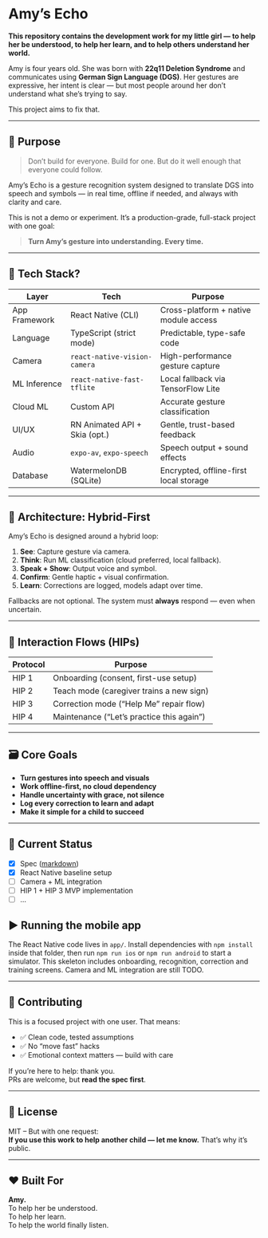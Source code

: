 # Amy’s Echo

**This repository contains the development work for my little girl — to help her be understood, to help her learn, and to help others understand her world.**

Amy is four years old. She was born with **22q11 Deletion Syndrome** and communicates using **German Sign Language (DGS)**. Her gestures are expressive, her intent is clear — but most people around her don’t understand what she’s trying to say.

This project aims to fix that.

---

## 🎯 Purpose

> Don’t build for everyone. Build for one. But do it well enough that everyone could follow.

Amy’s Echo is a gesture recognition system designed to translate DGS into speech and symbols — in real time, offline if needed, and always with clarity and care.

This is not a demo or experiment. It’s a production-grade, full-stack project with one goal:

> **Turn Amy’s gesture into understanding. Every time.**

---

## 🧱 Tech Stack? 

| Layer             | Tech                          | Purpose                                           |
|------------------|-------------------------------|---------------------------------------------------|
| App Framework     | React Native (CLI)            | Cross-platform + native module access             |
| Language          | TypeScript (strict mode)      | Predictable, type-safe code                       |
| Camera            | `react-native-vision-camera`  | High-performance gesture capture                  |
| ML Inference      | `react-native-fast-tflite`    | Local fallback via TensorFlow Lite                |
| Cloud ML          | Custom API                    | Accurate gesture classification                   |
| UI/UX             | RN Animated API + Skia (opt.) | Gentle, trust-based feedback                      |
| Audio             | `expo-av`, `expo-speech`      | Speech output + sound effects                     |
| Database          | WatermelonDB (SQLite)         | Encrypted, offline-first local storage            |

---

## 🧠 Architecture: Hybrid-First

Amy’s Echo is designed around a hybrid loop:

1. **See**: Capture gesture via camera.
2. **Think**: Run ML classification (cloud preferred, local fallback).
3. **Speak + Show**: Output voice and symbol.
4. **Confirm**: Gentle haptic + visual confirmation.
5. **Learn**: Corrections are logged, models adapt over time.

Fallbacks are not optional. The system must **always** respond — even when uncertain.

---

## 🔵 Interaction Flows (HIPs)

| Protocol | Purpose                                  |
|----------|------------------------------------------|
| HIP 1    | Onboarding (consent, first-use setup)    |
| HIP 2    | Teach mode (caregiver trains a new sign) |
| HIP 3    | Correction mode (“Help Me” repair flow)  |
| HIP 4    | Maintenance (“Let’s practice this again”)|

---

## 🗃️ Core Goals

- **Turn gestures into speech and visuals**
- **Work offline-first, no cloud dependency**
- **Handle uncertainty with grace, not silence**
- **Log every correction to learn and adapt**
- **Make it simple for a child to succeed**

---

## 🚧 Current Status

- [x] Spec ([markdown](./spec/AmysEcho.md))
- [x] React Native baseline setup
- [ ] Camera + ML integration
- [ ] HIP 1 + HIP 3 MVP implementation
- [ ] ...

## ▶️ Running the mobile app

The React Native code lives in `app/`. Install dependencies with `npm install` inside that folder, then run `npm run ios` or `npm run android` to start a simulator. This skeleton includes onboarding, recognition, correction and training screens. Camera and ML integration are still TODO.

---

## 🤝 Contributing

This is a focused project with one user. That means:

- ✅ Clean code, tested assumptions
- ✅ No “move fast” hacks
- ✅ Emotional context matters — build with care

If you’re here to help: thank you.  
PRs are welcome, but **read the spec first**.

---

## 📄 License

MIT – But with one request:  
**If you use this work to help another child — let me know.** That’s why it’s public.

---

## ❤️ Built For

**Amy.**  
To help her be understood.  
To help her learn.  
To help the world finally listen.
